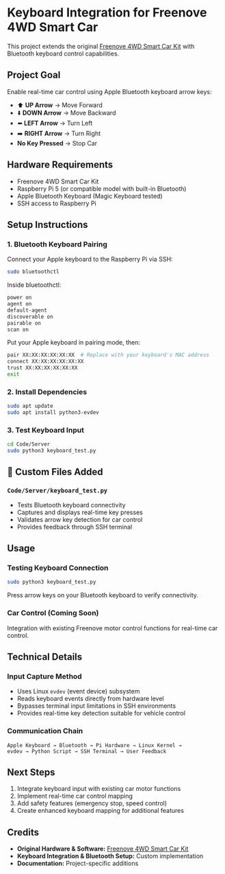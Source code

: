 # Keyboard Integration for Freenove 4WD Smart Car

This project extends the original [Freenove 4WD Smart Car Kit](https://github.com/Freenove/Freenove_4WD_Smart_Car_Kit_for_Raspberry_Pi) with Bluetooth keyboard control capabilities.

## Project Goal
Enable real-time car control using Apple Bluetooth keyboard arrow keys:
- ⬆️ **UP Arrow** → Move Forward
- ⬇️ **DOWN Arrow** → Move Backward  
- ⬅️ **LEFT Arrow** → Turn Left
- ➡️ **RIGHT Arrow** → Turn Right
- **No Key Pressed** → Stop Car

## Hardware Requirements
- Freenove 4WD Smart Car Kit
- Raspberry Pi 5 (or compatible model with built-in Bluetooth)
- Apple Bluetooth Keyboard (Magic Keyboard tested)
- SSH access to Raspberry Pi

## Setup Instructions

### 1. Bluetooth Keyboard Pairing
Connect your Apple keyboard to the Raspberry Pi via SSH:

```bash
sudo bluetoothctl
```

Inside bluetoothctl:
```bash
power on
agent on
default-agent
discoverable on
pairable on
scan on
```

Put your Apple keyboard in pairing mode, then:
```bash
pair XX:XX:XX:XX:XX:XX  # Replace with your keyboard's MAC address
connect XX:XX:XX:XX:XX:XX
trust XX:XX:XX:XX:XX:XX
exit
```

### 2. Install Dependencies
```bash
sudo apt update
sudo apt install python3-evdev
```

### 3. Test Keyboard Input
```bash
cd Code/Server
sudo python3 keyboard_test.py
```

## 🔧 Custom Files Added

### `Code/Server/keyboard_test.py`
- Tests Bluetooth keyboard connectivity
- Captures and displays real-time key presses
- Validates arrow key detection for car control
- Provides feedback through SSH terminal

## Usage

### Testing Keyboard Connection
```bash
sudo python3 keyboard_test.py
```
Press arrow keys on your Bluetooth keyboard to verify connectivity.

### Car Control (Coming Soon)
Integration with existing Freenove motor control functions for real-time car control.

## Technical Details

### Input Capture Method
- Uses Linux `evdev` (event device) subsystem
- Reads keyboard events directly from hardware level
- Bypasses terminal input limitations in SSH environments
- Provides real-time key detection suitable for vehicle control

### Communication Chain
```
Apple Keyboard → Bluetooth → Pi Hardware → Linux Kernel → 
evdev → Python Script → SSH Terminal → User Feedback
```

## Next Steps
1. Integrate keyboard input with existing car motor functions
2. Implement real-time car control mapping
3. Add safety features (emergency stop, speed control)
4. Create enhanced keyboard mapping for additional features

## Credits
- **Original Hardware & Software:** [Freenove 4WD Smart Car Kit](https://github.com/Freenove/Freenove_4WD_Smart_Car_Kit_for_Raspberry_Pi)
- **Keyboard Integration & Bluetooth Setup:** Custom implementation
- **Documentation:** Project-specific additions

